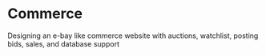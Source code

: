 # Commerce

Designing an e-bay like commerce website with auctions, watchlist, posting bids, sales, and database support
